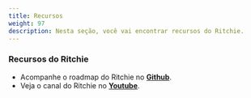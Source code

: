 ```yaml
---
title: Recursos
weight: 97
description: Nesta seção, você vai encontrar recursos do Ritchie. 
---
```



### **Recursos do Ritchie**

- Acompanhe o roadmap do Ritchie no [**Github**](https://github.com/ZupIT/ritchie-cli/issues).
- Veja o canal do Ritchie no [**Youtube**](https://www.youtube.com/watch?v=GHrW68Nj358&list=PLkX9oUrQ1ev72KUhsB5gi80Y5Jb-DCV_F&index=1).